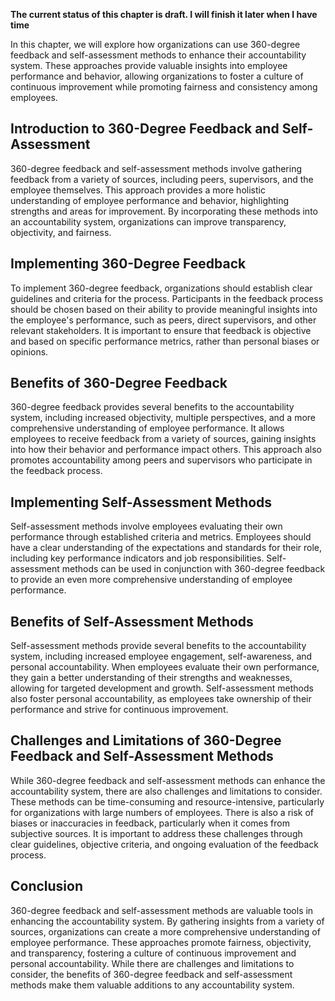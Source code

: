 **The current status of this chapter is draft. I will finish it later when I have time**

In this chapter, we will explore how organizations can use 360-degree feedback and self-assessment methods to enhance their accountability system. These approaches provide valuable insights into employee performance and behavior, allowing organizations to foster a culture of continuous improvement while promoting fairness and consistency among employees.

**Introduction to 360-Degree Feedback and Self-Assessment**
-----------------------------------------------------------

360-degree feedback and self-assessment methods involve gathering feedback from a variety of sources, including peers, supervisors, and the employee themselves. This approach provides a more holistic understanding of employee performance and behavior, highlighting strengths and areas for improvement. By incorporating these methods into an accountability system, organizations can improve transparency, objectivity, and fairness.

**Implementing 360-Degree Feedback**
------------------------------------

To implement 360-degree feedback, organizations should establish clear guidelines and criteria for the process. Participants in the feedback process should be chosen based on their ability to provide meaningful insights into the employee's performance, such as peers, direct supervisors, and other relevant stakeholders. It is important to ensure that feedback is objective and based on specific performance metrics, rather than personal biases or opinions.

**Benefits of 360-Degree Feedback**
-----------------------------------

360-degree feedback provides several benefits to the accountability system, including increased objectivity, multiple perspectives, and a more comprehensive understanding of employee performance. It allows employees to receive feedback from a variety of sources, gaining insights into how their behavior and performance impact others. This approach also promotes accountability among peers and supervisors who participate in the feedback process.

**Implementing Self-Assessment Methods**
----------------------------------------

Self-assessment methods involve employees evaluating their own performance through established criteria and metrics. Employees should have a clear understanding of the expectations and standards for their role, including key performance indicators and job responsibilities. Self-assessment methods can be used in conjunction with 360-degree feedback to provide an even more comprehensive understanding of employee performance.

**Benefits of Self-Assessment Methods**
---------------------------------------

Self-assessment methods provide several benefits to the accountability system, including increased employee engagement, self-awareness, and personal accountability. When employees evaluate their own performance, they gain a better understanding of their strengths and weaknesses, allowing for targeted development and growth. Self-assessment methods also foster personal accountability, as employees take ownership of their performance and strive for continuous improvement.

**Challenges and Limitations of 360-Degree Feedback and Self-Assessment Methods**
---------------------------------------------------------------------------------

While 360-degree feedback and self-assessment methods can enhance the accountability system, there are also challenges and limitations to consider. These methods can be time-consuming and resource-intensive, particularly for organizations with large numbers of employees. There is also a risk of biases or inaccuracies in feedback, particularly when it comes from subjective sources. It is important to address these challenges through clear guidelines, objective criteria, and ongoing evaluation of the feedback process.

**Conclusion**
--------------

360-degree feedback and self-assessment methods are valuable tools in enhancing the accountability system. By gathering insights from a variety of sources, organizations can create a more comprehensive understanding of employee performance. These approaches promote fairness, objectivity, and transparency, fostering a culture of continuous improvement and personal accountability. While there are challenges and limitations to consider, the benefits of 360-degree feedback and self-assessment methods make them valuable additions to any accountability system.
